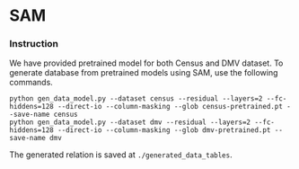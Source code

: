 # SAM
### Instruction
We have provided pretrained model for both Census and DMV dataset. To generate database from pretrained models using SAM, use the following commands.
```
python gen_data_model.py --dataset census --residual --layers=2 --fc-hiddens=128 --direct-io --column-masking --glob census-pretrained.pt --save-name census
python gen_data_model.py --dataset dmv --residual --layers=2 --fc-hiddens=128 --direct-io --column-masking --glob dmv-pretrained.pt --save-name dmv
```
The generated relation is saved at `./generated_data_tables`.

